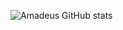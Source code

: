 ![Amadeus GitHub stats](https://github-readme-stats.vercel.app/api?username=vasysik&theme=codeSTACKr&show_icons=true)
